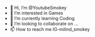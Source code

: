 - 👋 Hi, I’m @YoutubeSmokey
- 👀 I’m interested in Games
- 🌱 I’m currently learning Coding
- 💞️ I’m looking to collaborate on ...
- 📫 How to reach me IG-milind_smokey

<!---
YoutubeSmokey/YoutubeSmokey is a ✨ special ✨ repository because its `README.md` (this file) appears on your GitHub profile.
You can click the Preview link to take a look at your changes.
--->
